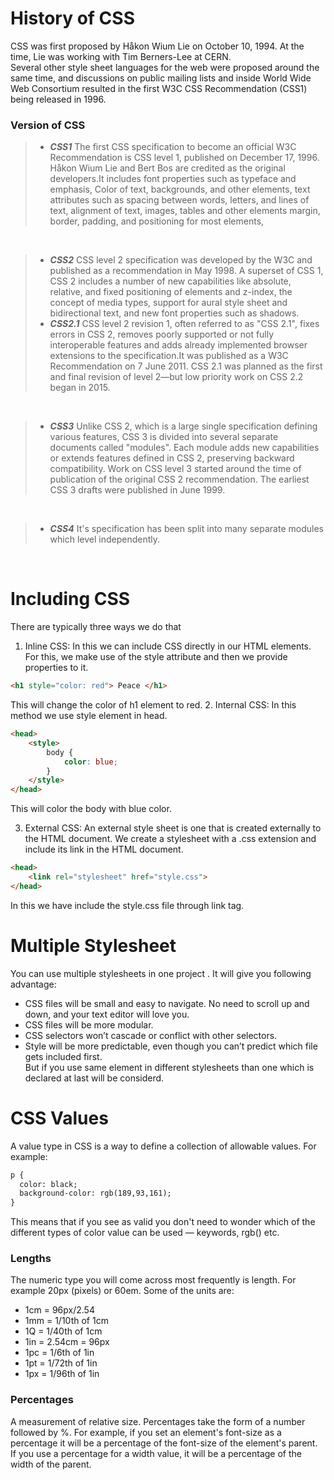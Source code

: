 # History of CSS

CSS was first proposed by Håkon Wium Lie on October 10, 1994. At the time, Lie was working with Tim Berners-Lee at CERN.<br>
Several other style sheet languages for the web were proposed around the same time, and discussions on public mailing lists and inside World Wide Web Consortium resulted in the first W3C CSS Recommendation (CSS1) being released in 1996.
### Version of CSS
> - ***CSS1*** The first CSS specification to become an official W3C Recommendation is CSS level 1, published on December 17, 1996. 
Håkon Wium Lie and Bert Bos are credited as the original developers.It includes
font properties such as typeface and emphasis,
 Color of text, backgrounds, and other elements,
 text attributes such as spacing between words, letters, and lines of text,
 alignment of text, images, tables and other elements
 margin, border, padding, and positioning for most elements,
 
<br>


> - ***CSS2*** CSS level 2 specification was developed by the W3C and published as a recommendation in May 1998. 
A superset of CSS 1, CSS 2 includes a number of new capabilities like absolute, relative, and fixed positioning of elements and z-index, 
the concept of media types, support for aural style sheet and bidirectional text, and new font properties such as shadows.
> - ***CSS2.1*** CSS level 2 revision 1, often referred to as "CSS 2.1", fixes errors in CSS 2, removes poorly supported or not fully interoperable 
features and adds already implemented browser extensions to the specification.It was  published as a W3C Recommendation on 7 June 2011.
CSS 2.1 was planned as the first and final revision of level 2—but low priority work on CSS 2.2 began in 2015.
<br>

> - ***CSS3*** Unlike CSS 2, which is a large single specification defining various features, CSS 3 is divided into several separate documents called
"modules". Each module adds new capabilities or extends features defined in CSS 2, preserving backward compatibility. Work on CSS level 3 started 
around the time of publication of the original CSS 2 recommendation. The earliest CSS 3 drafts were published in June 1999.
<br>

> - ***CSS4*** It's specification has been split into many separate modules which level independently.
<br>

# Including CSS
There are typically three ways we do that
1. Inline CSS: In this we can include CSS directly in our HTML elements. For this, we make use of the style attribute 
and then we provide properties to it.
```HTML
<h1 style="color: red"> Peace </h1>
```
This will change the color of h1 element to red.
2. Internal CSS: In this method we use style element in head.
```HTML
<head>  
    <style>  
        body {  
            color: blue;  
        }  
    </style>  
</head>
```
This will color the body with blue color.

3. External CSS: An external style sheet is one that is created externally to the HTML document.
We create a stylesheet with a .css extension and include its link in the HTML document.
```HTML
<head>  
    <link rel="stylesheet" href="style.css">  
</head>
```
In this we have include the style.css file through link tag.
# Multiple Stylesheet
You can use multiple stylesheets in one project . It will give you following advantage:
 * CSS files will be small and easy to navigate. No need to scroll up and down, and your text editor will love you.
 * CSS files will be more modular.
 * CSS selectors won’t cascade or conflict with other selectors.
 * Style will be more predictable, even though you can’t predict which file gets included first.<br>
But if you use same element in different stylesheets than one which is declared at last will be considerd.
# CSS Values
A value type in CSS is a way to define a collection of allowable values. For example:
```HTML
p { 
  color: black; 
  background-color: rgb(189,93,161); 
} 
```
 This means that if you see <color> as valid you don't need to wonder which of the different types of color value can be used — keywords, rgb() etc.
 ### Lengths
 The numeric type you will come across most frequently is length. For example 20px (pixels) or 60em.
 Some of the units are:
 * 1cm = 96px/2.54	
 * 1mm = 1/10th of 1cm
 * 1Q = 1/40th of 1cm
 * 1in = 2.54cm = 96px
 * 1pc = 1/6th of 1in
 * 1pt = 1/72th of 1in
 * 1px = 1/96th of 1in
 ### Percentages
 A measurement of relative size. Percentages take the form of a number followed by %.
 For example, if you set an element's font-size as a percentage it will be a percentage of the font-size of the element's parent. 
 If you use a percentage for a width value, it will be a percentage of the width of the parent.

 





